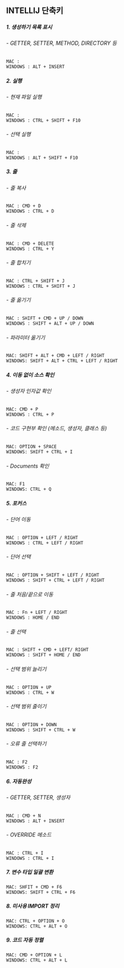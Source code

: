 ## INTELLIJ 단축키

##### 1. 생성하기 목록 표시 
######  - GETTER, SETTER, METHOD, DIRECTORY 등
    MAC : 
    WINDOWS : ALT + INSERT

##### 2. 실행
###### - 현재 파일 실행
    MAC :
    WINDOWS : CTRL + SHIFT + F10
###### - 선택 실행
    MAC :
    WINDOWS : ALT + SHIFT + F10


##### 3. 줄
###### - 줄 복사
    MAC : CMD + D
    WINDOWS : CTRL + D
###### - 줄 삭제
    MAC : CMD + DELETE
    WINDOWS : CTRL + Y
###### - 줄 합치기
    MAC : CTRL + SHIFT + J
    WINDOWS : CTRL + SHIFT + J
###### - 줄 옮기기
    MAC : SHIFT + CMD + UP / DOWN
    WINDOWS : SHIFT + ALT + UP / DOWN
###### - 파라미터 옮기기
    MAC: SHIFT + ALT + CMD + LEFT / RIGHT
    WINDOWS: SHIFT + ALT + CTRL + LEFT / RIGHT


##### 4. 이동 없이 소스 확인
###### - 생성자 인자값 확인
    MAC: CMD + P
    WINDOWS : CTRL + P
###### - 코드 구현부 확인 (메소드, 생성자, 클래스 등)
    MAC: OPTION + SPACE
    WINDOWS: SHIFT + CTRL + I
###### - Documents 확인
    MAC: F1
    WINDOWS: CTRL + Q

##### 5. 포커스 
###### - 단어 이동
    MAC : OPTION + LEFT / RIGHT
    WINDOWS : CTRL + LEFT / RIGHT

###### - 단어 선택
    MAC : OPTION + SHIFT + LEFT / RIGHT
    WINDOWS : SHIFT + CTRL + LEFT / RIGHT

###### - 줄 처음/끝으로 이동
    MAC : Fn + LEFT / RIGHT
    WINDOWS : HOME / END
###### - 줄 선택
    MAC : SHIFT + CMD + LEFT/ RIGHT
    WINDOWS : SHIFT + HOME / END
###### - 선택 범위 늘리기
    MAC : OPTION + UP
    WINDOWS : CTRL + W

###### - 선택 범위 줄이기
    MAC : OPTION + DOWN
    WINDOWS : SHIFT + CTRL + W

###### - 오류 줄 선택하기
    MAC : F2
    WINDOWS : F2

##### 6. 자동완성
###### - GETTER, SETTER, 생성자
    MAC : CMD + N
    WINDOWS : ALT + INSERT
###### - OVERRIDE 메소드
    MAC : CTRL + I
    WINDOWS : CTRL + I


##### 7. 변수 타입 일괄 변환
    MAC: SHFIT + CMD + F6
    WINDOWS: SHIFT + CTRL + F6

##### 8. 미사용 IMPORT 정리
    MAC: CTRL + OPTION + O
    WINDOWS: CTRL + ALT + O

##### 9. 코드 자동 정렬
    MAC: CMD + OPTION + L
    WINDOWS: CTRL + ALT + L

